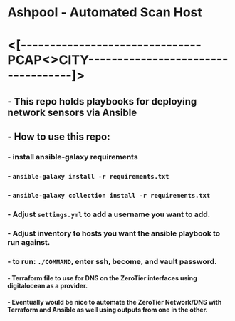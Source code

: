 #                          Ashpool - Automated Scan Host 

# <[-------------------------------PCAP<>CITY-----------------------------------]>
## - This repo holds playbooks for deploying network sensors via Ansible

## - How to use this repo:
   ### - install ansible-galaxy requirements
   ###     - `ansible-galaxy install -r requirements.txt`
   ###     - `ansible-galaxy collection install -r requirements.txt`
   ### - Adjust `settings.yml` to add a username you want to add.
   ### - Adjust inventory to hosts you want the ansible playbook to run against.
   ### - to run: `./COMMAND`, enter ssh, become, and vault password.

#### - Terraform file to use for DNS on the ZeroTier interfaces using digitalocean as a provider.
#### - Eventually would be nice to automate the ZeroTier Network/DNS with Terraform and Ansible as well using outputs from one in the other.

